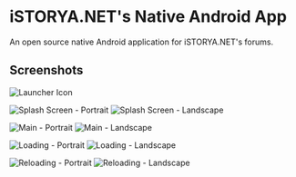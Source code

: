iSTORYA.NET's Native Android App
================================

An open source native Android application for iSTORYA.NET's forums.

Screenshots
-----------

![Launcher Icon](https://github.com/jamesbanogon/istorya.net-android/raw/master/img/screenshot/screenshot-00.png)

![Splash Screen - Portrait](https://github.com/jamesbanogon/istorya.net-android/raw/master/img/screenshot/screenshot-01.png)
![Splash Screen - Landscape](https://github.com/jamesbanogon/istorya.net-android/raw/master/img/screenshot/screenshot-02.png)

![Main - Portrait](https://github.com/jamesbanogon/istorya.net-android/raw/master/img/screenshot/screenshot-03.png)
![Main - Landscape](https://github.com/jamesbanogon/istorya.net-android/raw/master/img/screenshot/screenshot-04.png)

![Loading - Portrait](https://github.com/jamesbanogon/istorya.net-android/raw/master/img/screenshot/screenshot-05.png)
![Loading - Landscape](https://github.com/jamesbanogon/istorya.net-android/raw/master/img/screenshot/screenshot-06.png)

![Reloading - Portrait](https://github.com/jamesbanogon/istorya.net-android/raw/master/img/screenshot/screenshot-07.png)
![Reloading - Landscape](https://github.com/jamesbanogon/istorya.net-android/raw/master/img/screenshot/screenshot-08.png)
